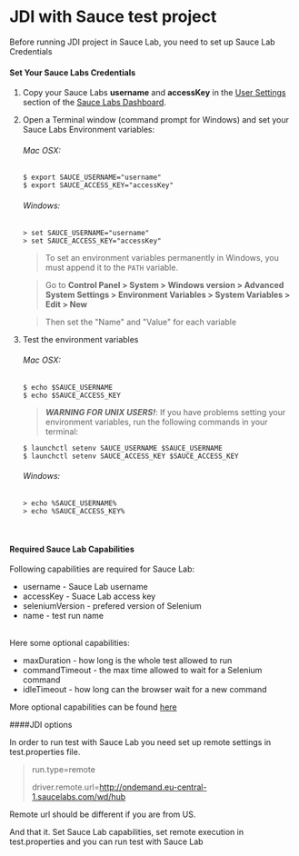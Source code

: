 # JDI with Sauce test project

Before running JDI project in Sauce Lab, you need to set up Sauce Lab Credentials

#### Set Your Sauce Labs Credentials
1. Copy your Sauce Labs **username** and **accessKey** in the [User Settings](https://app.saucelabs.com/user-settings) section of the [Sauce Labs Dashboard](https://app.saucelabs.com/dashboard/builds).
2. Open a Terminal window (command prompt for Windows) and set your Sauce Labs Environment variables:   
   ###### Mac OSX:
   ```
   $ export SAUCE_USERNAME="username"
   $ export SAUCE_ACCESS_KEY="accessKey"
   ```
   ###### Windows:
   ```
   > set SAUCE_USERNAME="username"
   > set SAUCE_ACCESS_KEY="accessKey"
   ```
   > To set an environment variables permanently in Windows, you must append it to the `PATH` variable.
   
   > Go to **Control Panel > System > Windows version > Advanced System Settings > Environment Variables > System Variables > Edit > New**
   
   > Then set the "Name" and "Value" for each variable
   
9. Test the environment variables
    ###### Mac OSX:
    ```
    $ echo $SAUCE_USERNAME
    $ echo $SAUCE_ACCESS_KEY
    ```
    > ***WARNING FOR UNIX USERS!***:
    > If you have problems setting your environment variables, run the following commands in your terminal:
    ```
    $ launchctl setenv SAUCE_USERNAME $SAUCE_USERNAME
    $ launchctl setenv SAUCE_ACCESS_KEY $SAUCE_ACCESS_KEY
    ```
    ###### Windows:
    ```
    > echo %SAUCE_USERNAME%
    > echo %SAUCE_ACCESS_KEY%
    ```

<br />

#### Required Sauce Lab Capabilities

Following capabilities are required for Sauce Lab:
- username - Sauce Lab username
- accessKey - Suace Lab access key
- seleniumVersion - prefered version of Selenium
- name - test run name <br /><br />

Here some optional capabilities:
- maxDuration - how long is the whole test allowed to run
- commandTimeout - the max time allowed to wait for a Selenium command
- idleTimeout - how long can the browser wait for a new command 

More optional capabilities can be found [here](https://github.com/saucelabs-training/demo-java/blob/master/on-boarding-modules/testng/src/test/java/Module4TestNGTest.java)

####JDI options

In order to run test with Sauce Lab you need set up remote settings in test.properties file.

> run.type=remote
> 
>driver.remote.url=http://ondemand.eu-central-1.saucelabs.com/wd/hub

Remote url should be different if you are from US.

And that it. Set Sauce Lab capabilities, set remote execution in test.properties and you can run test with Sauce Lab